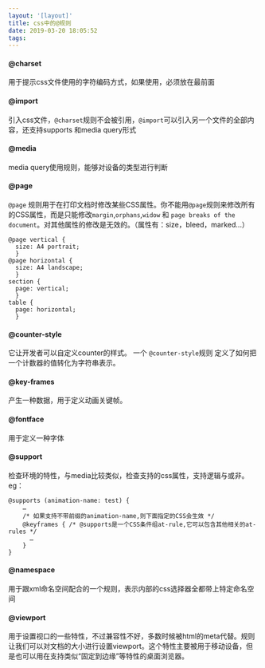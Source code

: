 ```yaml
---
layout: '[layout]'
title: css中的@规则
date: 2019-03-20 18:05:52
tags:
---
```

#### @charset
用于提示css文件使用的字符编码方式，如果使用，必须放在最前面

#### @import 
引入css文件，`@charset`规则不会被引用，`@import`可以引入另一个文件的全部内容，还支持supports 和media query形式

#### @media 
media query使用规则，能够对设备的类型进行判断

#### @page 
`@page` 规则用于在打印文档时修改某些CSS属性。你不能用`@page`规则来修改所有的CSS属性，而是只能修改`margin`,`orphans`,`widow` 和 `page breaks of the document`。对其他属性的修改是无效的。（属性有：size，bleed，marked...）
```
@page vertical { 
  size: A4 portrait;
  }
@page horizontal { 
  size: A4 landscape; 
  }
section { 
  page: vertical; 
  }
table { 
  page: horizontal; 
  }
```
#### @counter-style
它让开发者可以自定义counter的样式。 一个 `@counter-style`规则 定义了如何把一个计数器的值转化为字符串表示。

#### @key-frames
产生一种数据，用于定义动画关键帧。

#### @fontface
用于定义一种字体

#### @support
检查环境的特性，与media比较类似，检查支持的css属性，支持逻辑与或非。eg：
```
@supports (animation-name: test) {
    … 
    /* 如果支持不带前缀的animation-name,则下面指定的CSS会生效 */
    @keyframes { /* @supports是一个CSS条件组at-rule,它可以包含其他相关的at-rules */
      …
    }
}
```
#### @namespace
用于跟xml命名空间配合的一个规则，表示内部的css选择器全都带上特定命名空间

#### @viewport
用于设置视口的一些特性，不过兼容性不好，多数时候被html的meta代替。规则让我们可以对文档的大小进行设置viewport。这个特性主要被用于移动设备，但是也可以用在支持类似“固定到边缘”等特性的桌面浏览器。
